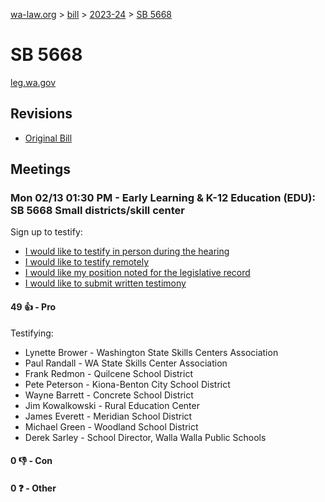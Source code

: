 [wa-law.org](/) > [bill](/bill/) > [2023-24](/bill/2023-24/) > [SB 5668](/bill/2023-24/sb/5668/)

# SB 5668
[leg.wa.gov](https://app.leg.wa.gov/billsummary?BillNumber=5668&Year=2023&Initiative=false)

## Revisions
* [Original Bill](1/)

## Meetings
### Mon 02/13 01:30 PM - Early Learning & K-12 Education (EDU): SB 5668 Small districts/skill center
Sign up to testify:
* [I would like to testify in person during the hearing](https://app.leg.wa.gov/csi/Testifier/Add?chamber=House&mId=30777&aId=151531&caId=21463&tId=1)
* [I would like to testify remotely](https://app.leg.wa.gov/csi/Testifier/Add?chamber=House&mId=30777&aId=151531&caId=21463&tId=2)
* [I would like my position noted for the legislative record](https://app.leg.wa.gov/csi/Testifier/Add?chamber=House&mId=30777&aId=151531&caId=21463&tId=3)
* [I would like to submit written testimony](https://app.leg.wa.gov/csi/Testifier/Add?chamber=House&mId=30777&aId=151531&caId=21463&tId=4)

#### 49 👍 - Pro
Testifying:
* Lynette Brower - Washington State Skills Centers Association
* Paul Randall - WA State Skills Center Association
* Frank Redmon - Quilcene School District
* Pete Peterson - Kiona-Benton City School District
* Wayne Barrett - Concrete School District
* Jim Kowalkowski - Rural Education Center
* James Everett - Meridian School District
* Michael Green - Woodland School District
* Derek Sarley - School Director, Walla Walla Public Schools

#### 0 👎 - Con

#### 0 ❓ - Other
